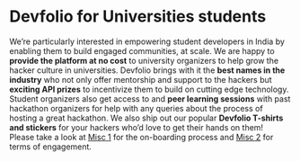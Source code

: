 # Devfolio for Universities students

We’re particularly interested in empowering student developers in India by enabling them to build engaged communities, at scale. We are happy to **provide the platform at no cost** to university organizers to help grow the hacker culture in universities. Devfolio brings with it the **best names in the industry** who not only offer mentorship and support to the hackers but **exciting API prizes** to incentivize them to build on cutting edge technology.  
Student organizers also get access to and **peer learning sessions** with past hackathon organizers for help with any queries about the process of hosting a great hackathon. We also ship out our popular **Devfolio T-shirts and stickers** for your hackers who’d love to get their hands on them!  
Please take a look at [Misc 1](../appendix/a-university-hackathons-on-boarding.md) for the on-boarding process and [Misc 2](../appendix/b-university-hackathons-terms-of-engagement.md) for terms of engagement.

